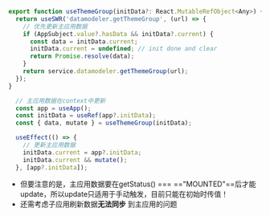 ```ts
export function useThemeGroup(initData?: React.MutableRefObject<Any>) {
  return useSWR('datamodeler.getThemeGroup', (url) => {
    // 优先更新主应用数据
    if (AppSubject.value?.hasData && initData?.current) {
      const data = initData.current;
      initData.current = undefined; // init done and clear
      return Promise.resolve(data);
    }
    return service.datamodeler.getThemeGroup(url);
  });
}

  // 主应用数据在context中更新
  const app = useApp(); 
  const initData = useRef(app?.initData);
  const { data, mutate } = useThemeGroup(initData);

  useEffect(() => {
    // 更新主应用数据
    initData.current = app?.initData;
    initData.current && mutate();
  }, [app?.initData]);
```

- 但要注意的是，主应用数据要在getStatus() === =="MOUNTED"==后才能update，所以update只适用于手动触发，目前只能在初始时传值！
- 还需考虑子应用刷新数据**无法同步** 到主应用的问题